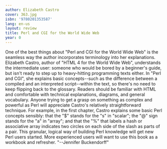 ```yaml
---
author: Elizabeth Castro
cover: 363.jpg
isbn: '9780201353587'
lang: en-us
layout: review
title: Perl and CGI for the World Wide Web
year: 0
---
```

One of the best things about "Perl and CGI for the World  Wide Web" is the seamless way the author incorporates terminology  into her explanations. Elizabeth Castro, author of "HTML 4 for the World Wide  Web", understands the intermediate user: someone who would be  bored by a beginner's guide, but isn't ready to step up to  heavy-hitting programming texts either.
 In "Perl and CGI", she  explains basic concepts--such as the difference between a compiled and  an interpreted script--within the text, so there's no need to keep  flipping back to the glossary. Readers should be familiar with HTML  and comfortable with technical explanations, diagrams, and general  vocabulary.
 Anyone trying to get a grasp on something as complex  and powerful as Perl will appreciate Castro's relatively  straightforward technique. For example, in the first chapter, Castro  explains some basic Perl concepts sensibly: that the "$" stands  for the "s" in "scalar"; the "@" sign stands for the  "a" in "array"; and that the "%" that labels a hash or  associative array indicates two circles on each side of the slash as  parts of a pair. This granular, logical way of building Perl knowledge  will get new Perl users started. More experienced users will want to  use this book as a workbook and refresher. "--Jennifer  Buckendorff"

